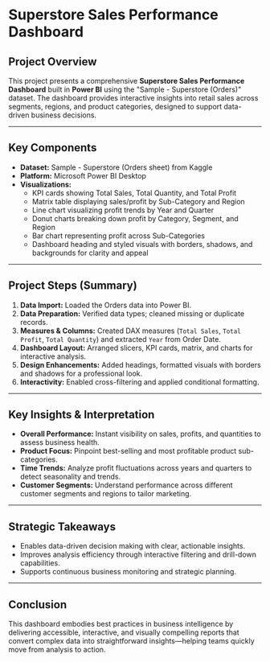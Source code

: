 # Superstore Sales Performance Dashboard

## Project Overview

This project presents a comprehensive **Superstore Sales Performance Dashboard** built in **Power BI** using the "Sample - Superstore (Orders)" dataset. The dashboard provides interactive insights into retail sales across segments, regions, and product categories, designed to support data-driven business decisions.

---

## Key Components

- **Dataset:** Sample - Superstore (Orders sheet) from Kaggle
- **Platform:** Microsoft Power BI Desktop
- **Visualizations:**
  - KPI cards showing Total Sales, Total Quantity, and Total Profit
  - Matrix table displaying sales/profit by Sub-Category and Region
  - Line chart visualizing profit trends by Year and Quarter
  - Donut charts breaking down profit by Category, Segment, and Region
  - Bar chart representing profit across Sub-Categories
  - Dashboard heading and styled visuals with borders, shadows, and backgrounds for clarity and appeal

---

## Project Steps (Summary)

1. **Data Import:** Loaded the Orders data into Power BI.
2. **Data Preparation:** Verified data types; cleaned missing or duplicate records.
3. **Measures & Columns:** Created DAX measures (`Total Sales`, `Total Profit`, `Total Quantity`) and extracted `Year` from Order Date.
4. **Dashboard Layout:** Arranged slicers, KPI cards, matrix, and charts for interactive analysis.
5. **Design Enhancements:** Added headings, formatted visuals with borders and shadows for a professional look.
6. **Interactivity:** Enabled cross-filtering and applied conditional formatting.

---

## Key Insights & Interpretation

- **Overall Performance:** Instant visibility on sales, profits, and quantities to assess business health.
- **Product Focus:** Pinpoint best-selling and most profitable product sub-categories.
- **Time Trends:** Analyze profit fluctuations across years and quarters to detect seasonality and trends.
- **Customer Segments:** Understand performance across different customer segments and regions to tailor marketing.

---

## Strategic Takeaways

- Enables data-driven decision making with clear, actionable insights.
- Improves analysis efficiency through interactive filtering and drill-down capabilities.
- Supports continuous business monitoring and strategic planning.

---

## Conclusion

This dashboard embodies best practices in business intelligence by delivering accessible, interactive, and visually compelling reports that convert complex data into straightforward insights—helping teams quickly move from analysis to action.
